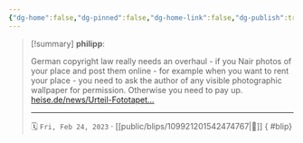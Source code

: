 ```yaml
---
{"dg-home":false,"dg-pinned":false,"dg-home-link":false,"dg-publish":true,"type":"blip","disabled rules":["yaml-title","yaml-title-alias","file-name-heading"],"title":"philipp on mastodon @ 2023-02-24","created-date":"2023-02-24T18:47:07","id":109921201542474770,"updated-date":"2025-05-02T08:50:43","dg-path":"blips/109921201542474767.md","permalink":"/blips/109921201542474767/","dgPassFrontmatter":true,"created":"2023-02-24T18:47:07","updated":"2025-05-02T08:50:43"}
---
```


> [!summary] **philipp**:
>
> German copyright law really needs an overhaul - if you Nair photos of your place and post them online - for example when you want to rent your place - you need to ask the author of any visible photographic wallpaper for permission. Otherwise you need to pay up. [heise.de/news/Urteil-Fototapet…](https://www.heise.de/news/Urteil-Fototapete-in-Gaestezimmer-als-Urheberrechtsverletzung-7524441.html)
> - - -
>
> 🗓️ `Fri, Feb 24, 2023` · [[public/blips/109921201542474767\|🔗]]
{ #blip}

